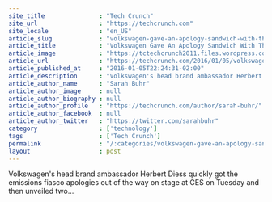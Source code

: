 ```yaml
---
site_title               : "Tech Crunch"
site_url                 : "https://techcrunch.com"
site_locale              : "en_US"
article_slug             : "volkswagen-gave-an-apology-sandwich-with-the-reveal-of-its-budd-e-concept-car-in-between"
article_title            : "Volkswagen Gave An Apology Sandwich With The Reveal Of Its Budd-e Concept Car In-Between"
article_image            : "https://tctechcrunch2011.files.wordpress.com/2016/01/img_3474.jpg?w=764&h=400&crop=1"
article_url              : "https://techcrunch.com/2016/01/05/volkswagen-gave-an-apology-sandwich-with-the-reveal-of-its-budd-e-concept-car-in-between/"
article_published_at     : "2016-01-05T22:24:31-02:00"
article_description      : "Volkswagen's head brand ambassador Herbert Diess quickly got the emissions fiasco apologies out of the way on stage at CES on Tuesday and then unveiled two..."
article_author_name      : "Sarah Buhr"
article_author_image     : null
article_author_biography : null
article_author_profile   : "https://techcrunch.com/author/sarah-buhr/"
article_author_facebook  : null
article_author_twitter   : "https://twitter.com/sarahbuhr"
category                 : ['technology']
tags                     : ['Tech Crunch']
permalink                : "/:categories/volkswagen-gave-an-apology-sandwich-with-the-reveal-of-its-budd-e-concept-car-in-between/"
layout                   : post
---
```


Volkswagen's head brand ambassador Herbert Diess quickly got the emissions fiasco apologies out of the way on stage at CES on Tuesday and then unveiled two...
